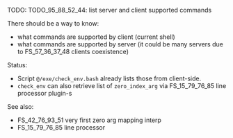 
TODO: TODO_95_88_52_44: list server and client supported commands

There should be a way to know:
*   what commands are supported by client (current shell)
*   what commands are supported by server (it could be many servers due to FS_57_36_37_48 clients coexistence)

Status:
*   Script `@/exe/check_env.bash` already lists those from client-side.
*   `check_env` can also retrieve list of `zero_index_arg` via FS_15_79_76_85 line processor plugin-s

See also:
*   FS_42_76_93_51 very first zero arg mapping interp
*   FS_15_79_76_85 line processor
